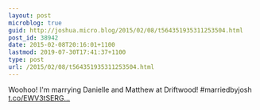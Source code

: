 ```yaml
---
layout: post
microblog: true
guid: http://joshua.micro.blog/2015/02/08/t564351935311253504.html
post_id: 38942
date: 2015-02-08T20:16:01+1100
lastmod: 2019-07-30T17:41:37+1100
type: post
url: /2015/02/08/t564351935311253504.html
---
```

Woohoo! I'm marrying Danielle and Matthew at Driftwood! #marriedbyjosh [t.co/EWV3tSERG...](http://t.co/EWV3tSERGV)
